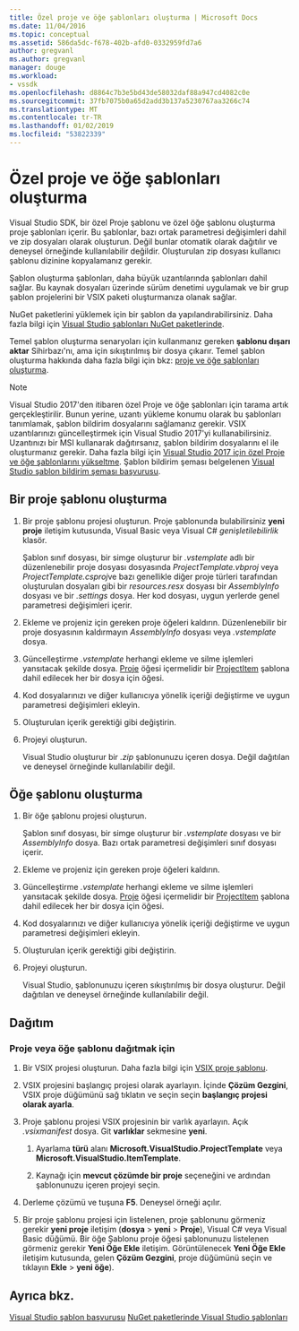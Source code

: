 ```yaml
---
title: Özel proje ve öğe şablonları oluşturma | Microsoft Docs
ms.date: 11/04/2016
ms.topic: conceptual
ms.assetid: 586da5dc-f678-402b-afd0-0332959fd7a6
author: gregvanl
ms.author: gregvanl
manager: douge
ms.workload:
- vssdk
ms.openlocfilehash: d8864c7b3e5bd43de58032daf88a947cd4082c0e
ms.sourcegitcommit: 37fb7075b0a65d2add3b137a5230767aa3266c74
ms.translationtype: MT
ms.contentlocale: tr-TR
ms.lasthandoff: 01/02/2019
ms.locfileid: "53822339"
---
```

# <a name="create-custom-project-and-item-templates"></a>Özel proje ve öğe şablonları oluşturma

Visual Studio SDK, bir özel Proje şablonu ve özel öğe şablonu oluşturma proje şablonları içerir. Bu şablonlar, bazı ortak parametresi değişimleri dahil ve zip dosyaları olarak oluşturun. Değil bunlar otomatik olarak dağıtılır ve deneysel örneğinde kullanılabilir değildir. Oluşturulan zip dosyası kullanıcı şablonu dizinine kopyalamanız gerekir.

Şablon oluşturma şablonları, daha büyük uzantılarında şablonları dahil sağlar. Bu kaynak dosyaları üzerinde sürüm denetimi uygulamak ve bir grup şablon projelerini bir VSIX paketi oluşturmanıza olanak sağlar.

NuGet paketlerini yüklemek için bir şablon da yapılandırabilirsiniz. Daha fazla bilgi için [Visual Studio şablonları NuGet paketlerinde](/nuget/visual-studio-extensibility/visual-studio-templates).

Temel şablon oluşturma senaryoları için kullanmanız gereken **şablonu dışarı aktar** Sihirbazı'nı, ama için sıkıştırılmış bir dosya çıkarır. Temel şablon oluşturma hakkında daha fazla bilgi için bkz: [proje ve öğe şablonları oluşturma](../ide/creating-project-and-item-templates.md).

> [!NOTE]
> Visual Studio 2017'den itibaren özel Proje ve öğe şablonları için tarama artık gerçekleştirilir. Bunun yerine, uzantı yükleme konumu olarak bu şablonları tanımlamak, şablon bildirim dosyalarını sağlamanız gerekir. VSIX uzantılarınızı güncelleştirmek için Visual Studio 2017'yi kullanabilirsiniz. Uzantınızı bir MSI kullanarak dağıtırsanız, şablon bildirim dosyalarını el ile oluşturmanız gerekir. Daha fazla bilgi için [Visual Studio 2017 için özel Proje ve öğe şablonlarını yükseltme](../extensibility/upgrading-custom-project-and-item-templates-for-visual-studio-2017.md). Şablon bildirim şeması belgelenen [Visual Studio şablon bildirim şeması başvurusu](../extensibility/visual-studio-template-manifest-schema-reference.md).

## <a name="create-a-project-template"></a>Bir proje şablonu oluşturma

1.  Bir proje şablonu projesi oluşturun. Proje şablonunda bulabilirsiniz **yeni proje** iletişim kutusunda, Visual Basic veya Visual C# *genişletilebilirlik* klasör.

     Şablon sınıf dosyası, bir simge oluşturur bir *.vstemplate* adlı bir düzenlenebilir proje dosyası dosyasında *ProjectTemplate.vbproj* veya *ProjectTemplate.csproj*ve bazı genellikle diğer proje türleri tarafından oluşturulan dosyaları gibi bir *resources.resx* dosyası bir *AssemblyInfo* dosyası ve bir *.settings* dosya. Her kod dosyası, uygun yerlerde genel parametresi değişimleri içerir.

2.  Ekleme ve projeniz için gereken proje öğeleri kaldırın. Düzenlenebilir bir proje dosyasının kaldırmayın *AssemblyInfo* dosyası veya *.vstemplate* dosya.

3.  Güncelleştirme *.vstemplate* herhangi ekleme ve silme işlemleri yansıtacak şekilde dosya. [Proje](../extensibility/project-element-visual-studio-templates.md) öğesi içermelidir bir [ProjectItem](../extensibility/projectitem-element-visual-studio-item-templates.md) şablona dahil edilecek her bir dosya için öğesi.

4.  Kod dosyalarınızı ve diğer kullanıcıya yönelik içeriği değiştirme ve uygun parametresi değişimleri ekleyin.

5.  Oluşturulan içerik gerektiği gibi değiştirin.

6.  Projeyi oluşturun.

     Visual Studio oluşturur bir *.zip* şablonunuzu içeren dosya. Değil dağıtılan ve deneysel örneğinde kullanılabilir değil.

## <a name="create-an-item-template"></a>Öğe şablonu oluşturma

1.  Bir öğe şablonu projesi oluşturun.

     Şablon sınıf dosyası, bir simge oluşturur bir *.vstemplate* dosyası ve bir *AssemblyInfo* dosya. Bazı ortak parametresi değişimleri sınıf dosyası içerir.

2.  Ekleme ve projeniz için gereken proje öğeleri kaldırın.

3.  Güncelleştirme *.vstemplate* herhangi ekleme ve silme işlemleri yansıtacak şekilde dosya. [Proje](../extensibility/project-element-visual-studio-templates.md) öğesi içermelidir bir [ProjectItem](../extensibility/projectitem-element-visual-studio-item-templates.md) şablona dahil edilecek her bir dosya için öğesi.

4.  Kod dosyalarınızı ve diğer kullanıcıya yönelik içeriği değiştirme ve uygun parametresi değişimleri ekleyin.

5.  Oluşturulan içerik gerektiği gibi değiştirin.

6.  Projeyi oluşturun.

     Visual Studio, şablonunuzu içeren sıkıştırılmış bir dosya oluşturur. Değil dağıtılan ve deneysel örneğinde kullanılabilir değil.

## <a name="deployment"></a>Dağıtım

### <a name="to-deploy-the-project-or-item-template"></a>Proje veya öğe şablonu dağıtmak için

1.  Bir VSIX projesi oluşturun. Daha fazla bilgi için [VSIX proje şablonu](../extensibility/vsix-project-template.md).

2.  VSIX projesini başlangıç projesi olarak ayarlayın. İçinde **Çözüm Gezgini**, VSIX proje düğümünü sağ tıklatın ve seçin seçin **başlangıç projesi olarak ayarla**.

3.  Proje şablonu projesi VSIX projesinin bir varlık ayarlayın. Açık *.vsixmanifest* dosya. Git **varlıklar** sekmesine **yeni**.

    1.  Ayarlama **türü** alanı **Microsoft.VisualStudio.ProjectTemplate** veya **Microsoft.VisualStudio.ItemTemplate**.

    2.  Kaynağı için **mevcut çözümde bir proje** seçeneğini ve ardından şablonunuzu içeren projeyi seçin.

4.  Derleme çözümü ve tuşuna **F5**. Deneysel örneği açılır.

5.  Bir proje şablonu projesi için listelenen, proje şablonunu görmeniz gerekir **yeni proje** iletişim (**dosya** > **yeni**  >  **Proje**), Visual C# veya Visual Basic düğümü. Bir öğe Şablonu proje öğesi şablonunuzu listelenen görmeniz gerekir **Yeni Öğe Ekle** iletişim. Görüntülenecek **Yeni Öğe Ekle** iletişim kutusunda, gelen **Çözüm Gezgini**, proje düğümünü seçin ve tıklayın **Ekle** > **yeni öğe**).

## <a name="see-also"></a>Ayrıca bkz.

[Visual Studio şablon başvurusu](../ide/creating-project-and-item-templates.md)
[NuGet paketlerinde Visual Studio şablonları](/nuget/visual-studio-extensibility/visual-studio-templates)

